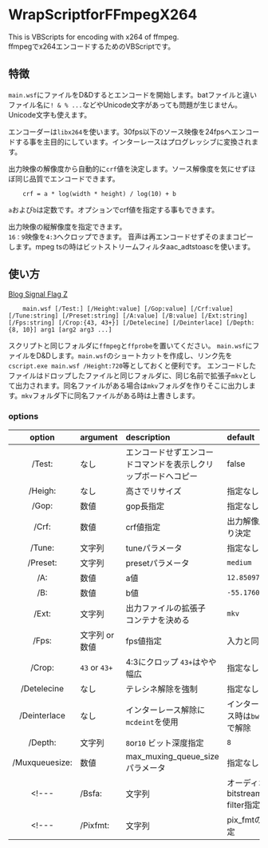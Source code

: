 # WrapScriptforFFmpegX264
This is VBScripts for encoding with x264 of ffmpeg.  
ffmpegでx264エンコードするためのVBScriptです。  

## 特徴
`main.wsf`にファイルをD&Dするとエンコードを開始します。batファイルと違いファイル名に`! & % ...`などやUnicode文字があっても問題が生じません。 Unicode文字も使えます。 

エンコーダーは`libx264`を使います。30fps以下のソース映像を24fpsへエンコードする事を主目的にしています。インターレースはプログレッシブに変換されます。

出力映像の解像度から自動的に`crf`値を決定します。ソース解像度を気にせずほぼ同じ品質でエンコードできます。
~~~
    crf = a * log(width * height) / log(10) + b
~~~
`a`および`b`は定数です。オプションでcrf値を指定する事もできます。

出力映像の縦解像度を指定できます。  
`16：9`映像を`4:3`へクロップできます。
音声は再エンコードせずそのままコピーします。mpeg tsの時はビットストリームフィルタaac_adtstoascを使います。

## 使い方
[Blog Signal Flag Z](https://signal-flag-z.blogspot.com/2018/10/ffmpeg-libx264-VBScript.html)
~~~
    main.wsf [/Test:] [/Height:value] [/Gop:value] [/Crf:value] [/Tune:string] [/Preset:string] [/A:value] [/B:value] [/Ext:string] [/Fps:string] [/Crop:{43, 43+}] [/Detelecine] [/Deinterlace] [/Depth:{8, 10}] arg1 [arg2 arg3 ...] 
~~~
スクリプトと同じフォルダに`ffmpeg`と`ffprobe`を置いてください。
`main.wsf`にファイルをD&Dします。`main.wsf`のショートカットを作成し、リンク先を`cscript.exe main.wsf /Height:720`等としておくと便利です。
エンコードしたファイルはドロップしたファイルと同じフォルダに、同じ名前で拡張子`mkv`として出力されます。同名ファイルがある場合は`mkv`フォルダを作りそこに出力します。`mkv`フォルダ下に同名ファイルがある時は上書きします。

### options
| option | argument | description | default | example |
|:---:|:---|:---|:---|:---|
|/Test: |なし |エンコードせずエンコードコマンドを表示しクリップボードへコピー |false |`/Test` |
|/Heigh: |なし |高さでリサイズ |指定なし |`/Height:720` |
|/Gop: |数値 |gop長指定 |指定なし |`/Gop:48` |
|/Crf: |数値 |crf値指定 |出力解像度より決定 |`/Crf:26` |
|/Tune: |文字列 |tuneパラメータ |指定なし |`/Tune:Film` |
|/Preset: |文字列 |presetパラメータ |`medium` |`/Preset:slow` |
|/A: |数値 |a値 |`12.85097209` |`/A:12.9` |
|/B: |数値 |b値 |`-55.17605647` |`/B:-54` |
|/Ext: |文字列 |出力ファイルの拡張子　コンテナを決める |`mkv` |`/Ext:mp4` |
|/Fps: |文字列 or 数値 |fps値指定 |入力と同じ |`/Fps:30` `/Fps:24000/1001` |
|/Crop: |`43` or `43+` |4:3にクロップ `43+`はやや幅広  |指定なし |`/Crop:43` `/Crop:43+` |
|/Detelecine |なし |テレシネ解除を強制  |指定なし |`/Detelecine` |
|/Deinterlace |なし |インターレース解除に`mcdeint`を使用  |インターレース時は`bwdif`で解除 |`/Deinterlace` |
|/Depth: |文字列 |`8`or`10` ビット深度指定 |`8` |`/Depth` `/Depth:10` |
|/Muxqueuesize: |数値 |max_muxing_queue_sizeパラメータ |指定なし |`/Muxqueuesize:1024` |
<!---|/Bsfa: |文字列 |オーディオbitstream filter指定 |指定なし |`/Bsfa:aac_adtstoasc` |--->
<!---|/Pixfmt: |文字列 |pix_fmtの設定 |`yuv420p` |`/Pixfmt:yuv420p10le` |--->
